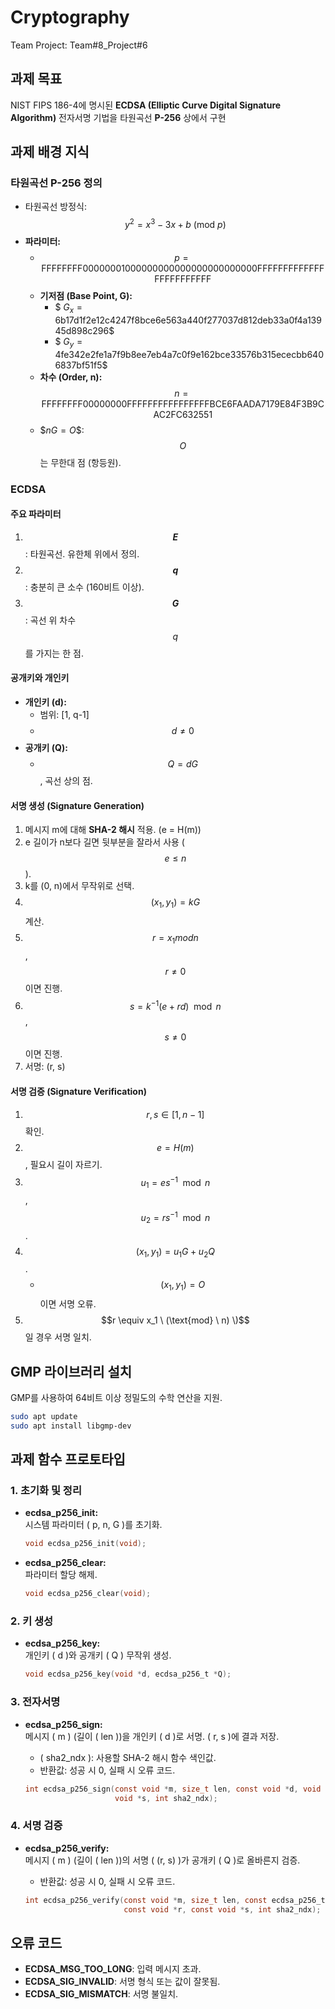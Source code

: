 # Cryptography  
Team Project: Team#8_Project#6

## 과제 목표  
NIST FIPS 186-4에 명시된 **ECDSA (Elliptic Curve Digital Signature Algorithm)** 전자서명 기법을 타원곡선 **P-256** 상에서 구현  

## 과제 배경 지식  

### 타원곡선 P-256 정의  
- 타원곡선 방정식:  
  $$y^2 = x^3 - 3x + b \ (\text{mod} \ p)$$  
- **파라미터:**  
  - $$p = \text{FFFFFFFF00000001000000000000000000000000FFFFFFFFFFFFFFFFFFFFFFFF}$$  
  - **기저점 (Base Point, G):**  
    - $$\ G_x = \text{6b17d1f2e12c4247f8bce6e563a440f277037d812deb33a0f4a13945d898c296} \$$ 
    - $$\ G_y = \text{4fe342e2fe1a7f9b8ee7eb4a7c0f9e162bce33576b315ececbb6406837bf51f5} \$$
  - **차수 (Order, n):**  
    $$n = \text{FFFFFFFF00000000FFFFFFFFFFFFFFFFBCE6FAADA7179E84F3B9CAC2FC632551}$$  
  - \$$nG = O \$$:  
    $$O$$는 무한대 점 (항등원).  

### ECDSA  
#### 주요 파라미터  
1. **$$E$$**: 타원곡선. 유한체 위에서 정의.  
2. **$$q$$**: 충분히 큰 소수 (160비트 이상).  
3. **$$G$$**: 곡선 위 차수 $$q$$를 가지는 한 점.  

#### 공개키와 개인키  
- **개인키 (d):**  
  - 범위: [1, q-1]  
  - $$d \neq 0$$  
- **공개키 (Q):**  
  - $$Q = dG$$, 곡선 상의 점.  

#### 서명 생성 (Signature Generation)  
1. 메시지 m에 대해 **SHA-2 해시** 적용. (e = H(m))  
2. e 길이가 n보다 길면 뒷부분을 잘라서 사용 ($$e \leq n$$).  
3. k를 (0, n)에서 무작위로 선택.  
4. $$(x_1, y_1) = kG$$ 계산.  
5. $$r = x_1 mod n$$, $$r \neq 0$$이면 진행.  
6. $$s = k^{-1}(e + rd) \mod n$$, $$s \neq 0$$이면 진행.  
7. 서명: (r, s)  

#### 서명 검증 (Signature Verification)  
1. $$r, s \in [1, n-1]$$ 확인.  
2. $$e = H(m)$$, 필요시 길이 자르기.  
3. $$u_1 = es^{-1} \mod n$$, $$u_2 = rs^{-1} \mod n$$.  
4. $$(x_1, y_1) = u_1G + u_2Q$$.  
   - $$(x_1, y_1) = O$$이면 서명 오류.  
5. $$r \equiv x_1 \ (\text{mod} \ n) \)$$일 경우 서명 일치.  

## GMP 라이브러리 설치  
GMP를 사용하여 64비트 이상 정밀도의 수학 연산을 지원.  

```bash
sudo apt update
sudo apt install libgmp-dev
```  

## 과제 함수 프로토타입  

### 1. **초기화 및 정리**  
- **ecdsa_p256_init:**  
  시스템 파라미터 \( p, n, G \)를 초기화.  
  ```c
  void ecdsa_p256_init(void);
  ```  

- **ecdsa_p256_clear:**  
  파라미터 할당 해제.  
  ```c
  void ecdsa_p256_clear(void);
  ```  

### 2. **키 생성**  
- **ecdsa_p256_key:**  
  개인키 \( d \)와 공개키 \( Q \) 무작위 생성.  
  ```c
  void ecdsa_p256_key(void *d, ecdsa_p256_t *Q);
  ```  

### 3. **전자서명**  
- **ecdsa_p256_sign:**  
  메시지 \( m \) (길이 \( len \))을 개인키 \( d \)로 서명. \( r, s \)에 결과 저장.  
  - \( sha2_ndx \): 사용할 SHA-2 해시 함수 색인값.  
  - 반환값: 성공 시 0, 실패 시 오류 코드.  

  ```c
  int ecdsa_p256_sign(const void *m, size_t len, const void *d, void *r,
                      void *s, int sha2_ndx);
  ```  

### 4. **서명 검증**  
- **ecdsa_p256_verify:**  
  메시지 \( m \) (길이 \( len \))의 서명 \( (r, s) \)가 공개키 \( Q \)로 올바른지 검증.  
  - 반환값: 성공 시 0, 실패 시 오류 코드.  

  ```c
  int ecdsa_p256_verify(const void *m, size_t len, const ecdsa_p256_t *Q,
                        const void *r, const void *s, int sha2_ndx);
  ```  

## 오류 코드  
- **ECDSA_MSG_TOO_LONG**: 입력 메시지 초과.  
- **ECDSA_SIG_INVALID**: 서명 형식 또는 값이 잘못됨.  
- **ECDSA_SIG_MISMATCH**: 서명 불일치.
